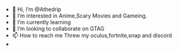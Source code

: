 - 👋 Hi, I’m @Athedrip
- 👀 I’m interested in Anime,Scary Movies and Gameing.
- 🌱 I’m currently learning
- 💞️ I’m looking to collaborate on GTAG
- 📫 How to reach me Threw my oculus,fortnite,snap and discord
-

<!---
Athedrip/Athedrip is a ✨ special ✨ repository because its `README.md` (this file) appears on your GitHub profile.
You can click the Preview link to take a look at your changes.
--->
